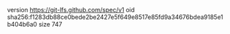 version https://git-lfs.github.com/spec/v1
oid sha256:f1283db88ce0bede2be2427e5f649e8517e85fd9a34676bdea9185e1b404b6a0
size 747
